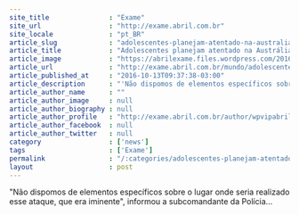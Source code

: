 ```yaml
---
site_title               : "Exame"
site_url                 : "http://exame.abril.com.br"
site_locale              : "pt_BR"
article_slug             : "adolescentes-planejam-atentado-na-australia-inspirados-no-ei"
article_title            : "Adolescentes planejam atentado na Austrália inspirados no EI"
article_image            : "https://abrilexame.files.wordpress.com/2016/10/size_960_16_9_australia.jpg?quality=70&strip=all&w=960"
article_url              : "http://exame.abril.com.br/mundo/adolescentes-planejam-atentado-na-australia-inspirados-no-ei/"
article_published_at     : "2016-10-13T09:37:38-03:00"
article_description      : "'Não dispomos de elementos específicos sobre o lugar onde seria realizado esse ataque, que era iminente', informou a subcomandante da Polícia..."
article_author_name      : ""
article_author_image     : null
article_author_biography : null
article_author_profile   : "http://exame.abril.com.br/author/wpvipabril/"
article_author_facebook  : null
article_author_twitter   : null
category                 : ['news']
tags                     : ['Exame']
permalink                : "/:categories/adolescentes-planejam-atentado-na-australia-inspirados-no-ei/"
layout                   : post
---
```


"Não dispomos de elementos específicos sobre o lugar onde seria realizado esse ataque, que era iminente", informou a subcomandante da Polícia...
